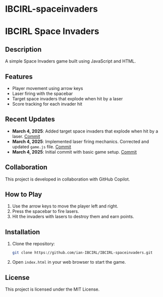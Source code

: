 # IBCIRL-spaceinvaders
# IBCIRL Space Invaders

## Description
A simple Space Invaders game built using JavaScript and HTML.

## Features
- Player movement using arrow keys
- Laser firing with the spacebar
- Target space invaders that explode when hit by a laser
- Score tracking for each invader hit

## Recent Updates
- **March 4, 2025**: Added target space invaders that explode when hit by a laser. [Commit](https://github.com/ian-IBCIRL/IBCIRL-spaceinvaders/commit/574f6e0f885333f327b7a4b35ac32dd452180ca4)
- **March 4, 2025**: Implemented laser firing mechanics. Corrected and updated `game.js` file. [Commit](https://github.com/ian-IBCIRL/IBCIRL-spaceinvaders/commit/3ad1598aeac0e0249bc843b26400f7a661d4bcbc)
- **March 4, 2025**: Initial commit with basic game setup. [Commit](https://github.com/ian-IBCIRL/IBCIRL-spaceinvaders/commit/5d5288cf1e6622784c44725741de0efae5438cd1)

## Collaboration
This project is developed in collaboration with GitHub Copilot.

## How to Play
1. Use the arrow keys to move the player left and right.
2. Press the spacebar to fire lasers.
3. Hit the invaders with lasers to destroy them and earn points.

## Installation
1. Clone the repository:
    ```sh
    git clone https://github.com/ian-IBCIRL/IBCIRL-spaceinvaders.git
    ```
2. Open `index.html` in your web browser to start the game.

## License
This project is licensed under the MIT License.
